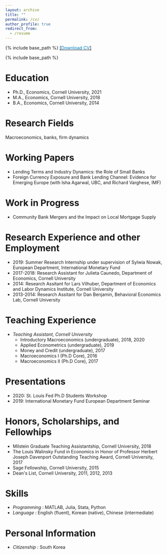 ```yaml
---
layout: archive
title: ""
permalink: /cv/
author_profile: true
redirect_from:
  - /resume
---
```


{% include base_path %}
[[<span style="color:#007CBB">Download CV</span>]](../files/Sunwoo_Lee_CV.pdf)

{% include base_path %}

Education
======
* Ph.D., Economics, Cornell University, 2021
* M.A., Economics, Cornell University, 2018
* B.A., Economics, Cornell University, 2014

Research Fields
======
Macroeconomics, banks, firm dynamics

Working Papers
======
* Lending Terms and Industry Dynamics: the Role of Small Banks
* Foreign Currency Exposure and Bank Lending Channel: Evidence for Emerging Europe (with Isha Agarwal, UBC, and Richard Varghese, IMF)

Work in Progress
======
* Community Bank Mergers and the Impact on Local Mortgage Supply

Research Experience and other Employment
======
* 2019: Summer Research Internship under supervision of Sylwia Nowak, European Department, International Monetary Fund
* 2017-2018: Research Assistant for Julieta Caunedo, Department of Economics, Cornell University
* 2014: Research Assitant for Lars Vilhuber, Department of Economics and Labor Dynamics Institute, Cornell University
* 2013-2014: Research Assitant for Dan Benjamin, Behavioral Economics Lab, Cornell University

Teaching Experience
======
* <em>Teaching Assistant, Cornell University</em>
  * Introductory Macroeconomics (undergraduate), 2018, 2020
  * Applied Econometrics (undergraduate), 2019
  * Money and Credit (undergraduate), 2017
  * Macroeconomics I (Ph.D Core), 2016
  * Macroeconomics II (Ph.D Core), 2017

Presentations
======
* 2020: St. Louis Fed Ph.D Students Workshop
* 2019: International Monetary Fund European Department Seminar

Honors, Scholarships, and Fellowhips
======
* Milstein Graduate Teaching Assistantship, Cornell University, 2018
* The Louis Walinsky Fund in Economics in Honor of Professor Herbert Joseph Davenport Outstanding Teaching Award, Cornell University, 2017
* Sage Fellowship, Cornell University, 2015
* Dean's List, Cornell University, 2011, 2012, 2013

Skills
======
* <em> Programming </em>: MATLAB, Julia, Stata, Python
* <em> Language </em>: English (fluent), Korean (native), Chinese (intermediate)

Personal Information
======
* <em> Citizenship </em>: South Korea
